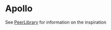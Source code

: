 Apollo
===========

See [PeerLibrary](https://github.com/peerlibrary/peerlibrary) for information on the inspiration
